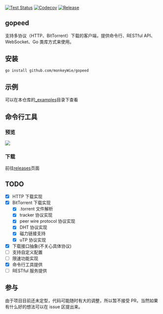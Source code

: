 [![Test Status](https://github.com/monkeyWie/gopeed/workflows/test/badge.svg)](https://github.com/monkeyWie/gopeed/actions?query=workflow%3Atest)
[![Codecov](https://codecov.io/gh/monkeyWie/gopeed-core/branch/master/graph/badge.svg)](https://codecov.io/gh/monkeyWie/gopeed-core)
[![Release](https://img.shields.io/github/release/monkeyWie/gopeed-core.svg?style=flat-square)](https://github.com/monkeyWie/gopeed/releases)

## gopeed

支持多协议（HTTP、BitTorrent）下载的客户端，提供命令行、RESTful API、WebSocket、Go 类库方式来使用。

## 安装

```sh
go install github.com/monkeyWie/gopeed
```

## 示例

可以在本仓库的[\_examples](_examples)目录下查看

## 命令行工具

### 预览

![](_docs/img/cli-demo.gif)

### 下载

前往[releases](https://github.com/monkeyWie/gopeed/releases)页面

## TODO

- [x] HTTP 下载实现
- [x] BitTorrent 下载实现
  - [x] .torrent 文件解析
  - [x] tracker 协议实现
  - [x] peer wire protocol 协议实现
  - [x] DHT 协议实现
  - [x] 磁力链接支持
  - [x] uTP 协议实现
- [x] 下载接口抽象(不关心具体协议)
- [ ] 支持自定义配置
- [ ] 限速功能实现
- [x] 命令行工具提供
- [ ] RESTful 服务提供

## 参与

由于项目目前还未定型，代码可能随时有大的调整，所以暂不接受 PR，当然如果有什么好的想法可以在 issue 区提出来。
